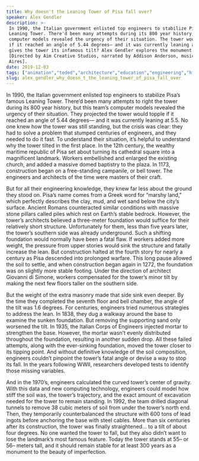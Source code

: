 ```yaml
---
title: Why doesn't the Leaning Tower of Pisa fall over?
speaker: Alex Gendler
description: >-
 In 1990, the Italian government enlisted top engineers to stabilize Pisa's famous
 Leaning Tower. There'd been many attempts during its 800 year history, but
 computer models revealed the urgency of their situation. The tower would topple
 if it reached an angle of 5.44 degrees— and it was currently leaning at 5.5. What
 gives the tower its infamous tilt? Alex Gendler explores the monument's history.
 [Directed by Aim Creative Studios, narrated by Addison Anderson, music by André
 Aires].
date: 2019-12-03
tags: ["animation","teded","architecture","education","engineering","history","world-cultures","culture"]
slug: alex_gendler_why_doesn_t_the_leaning_tower_of_pisa_fall_over
---
```


In 1990, the Italian government enlisted top engineers to stabilize Pisa’s famous Leaning
Tower. There’d been many attempts to right the tower during its 800 year history, but this
team’s computer models revealed the urgency of their situation. They projected the tower
would topple if it reached an angle of 5.44 degrees— and it was currently leaning at 5.5.
No one knew how the tower was still standing, but the crisis was clear: they had to solve
a problem that stumped centuries of engineers, and they needed to do it fast. To
understand their situation, it’s helpful to understand why the tower tilted in the first
place. In the 12th century, the wealthy maritime republic of Pisa set about turning its
cathedral square into a magnificent landmark. Workers embellished and enlarged the
existing church, and added a massive domed baptistry to the plaza. In 1173, construction
began on a free-standing campanile, or bell tower. The engineers and architects of the 
time were masters of their craft.

But for all their engineering knowledge, they knew far less about the ground they stood
on. Pisa’s name comes from a Greek word for “marshy land," which perfectly describes the
clay, mud, and wet sand below the city’s surface. Ancient Romans counteracted similar 
conditions with massive stone pillars called piles which rest on Earth’s stable bedrock.
However, the tower’s architects believed a three-meter foundation would suffice for their
relatively short structure. Unfortunately for them, less than five years later, the
tower’s southern side was already underground. Such a shifting foundation would normally
have been a fatal flaw. If workers added more weight, the pressure from upper stories 
would sink the structure and fatally increase the lean. But construction halted at the 
fourth story for nearly a century as Pisa descended into prolonged warfare. This long
pause allowed the soil to settle, and when construction began again in 1272, the
foundation was on slightly more stable footing. Under the direction of architect Giovanni
di Simone, workers compensated for the tower’s minor tilt by making the next few floors
taller on the southern side.

But the weight of the extra masonry made that side sink even deeper. By the time they
completed the seventh floor and bell chamber, the angle of the tilt was 1.6 degrees. For
centuries, engineers tried numerous strategies to address the lean. In 1838, they dug a
walkway around the base to examine the sunken foundation. But removing the supporting
sand only worsened the tilt. In 1935, the Italian Corps of Engineers injected mortar to
strengthen the base. However, the mortar wasn’t evenly distributed throughout the
foundation, resulting in another sudden drop. All these failed attempts, along with the
ever-sinking foundation, moved the tower closer to its tipping point. And without
definitive knowledge of the soil composition, engineers couldn’t pinpoint the tower’s
fatal angle or devise a way to stop its fall. In the years following WWII, researchers
developed tests to identify those missing variables.

And in the 1970’s, engineers calculated the curved tower’s center of gravity. With this
data and new computing technology, engineers could model how stiff the soil was, the
tower’s trajectory, and the exact amount of excavation needed for the tower to remain
standing. In 1992, the team drilled diagonal tunnels to remove 38 cubic meters of soil 
from under the tower’s north end. Then, they temporarily counterbalanced the structure
with 600 tons of lead ingots before anchoring the base with steel cables. More than six
centuries after its construction, the tower was finally straightened… to a tilt of about
four degrees. No one wanted the tower to fall, but they also didn’t want to lose the 
landmark’s most famous feature. Today the tower stands at 55– or 56– meters tall, and it
should remain stable for at least 300 years as a monument to the beauty of
imperfection.

<!--
ad_duration=0
event="TED-Ed"
external_start_time=0
intro_duration=0
is_subtitle_required="False"
is_talk_featured="False"
language="en"
language_swap="False"
native_language="en"
number_of_related_talks=6
number_of_speakers=1
number_of_subtitled_videos=0
number_of_tags=8
number_of_talk_download_languages=23
number_of_talk_more_resources=0
number_of_talk_recommendations=0
number_of_talks_take_actions=0
post_ad_duration=0
published_timestamp="2019-12-03 16:39:32"
recording_date="2019-12-03"
speaker_is_published=0
speaker_name="Alex Gendler"
talk_name="Why doesn't the Leaning Tower of Pisa fall over?"
talks_tags=["animation","teded","architecture","education","engineering","history","world-cultures","culture"]
url_photo_talk="https://s3.amazonaws.com/talkstar-photos/uploads/ded84d73-acab-4136-8269-8f3adc3a5ee7/pisa_texltess.jpg"
url_webpage="https://www.ted.com/talks/alex_gendler_why_doesn_t_the_leaning_tower_of_pisa_fall_over"
video_type_name="TED-Ed Original"
-->